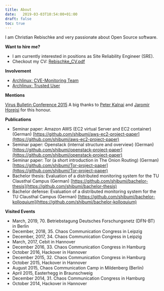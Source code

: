 ```yaml
---
title: About
date:   2019-03-03T10:54:00+01:00
draft: false
toc: true
---
```


I am Christian Rebischke and very passionate about Open Source software.

**Want to hire me?**

* I am currently interested in positions as Site Reliability Engineer (SRE).
* Checkout my CV: [Rebischke_CV.pdf](/storage/Rebischke_CV.pdf)

**Involvement**

* [Archlinux: CVE-Monitoring Team](https://www.archlinux.org/people/support-staff/)
* [Archlinux: Trusted User](https://www.archlinux.org/people/trusted-users/)

**Mentions**

[Virus Bulletin Conference 2015](https://www.virusbtn.com/pdf/conference_slides/2015/KalnaiHorejsi-VB2015.pdf)
A big thanks to [Peter Kalnai](https://twitter.com/pkalnai) and [Jaromir Horejsi](https://twitter.com/JaromirHorejsi) for this honour.

**Publications**

* Seminar paper: Amazon AWS (EC2 virtual Server and EC2 container) (German) [https://github.com/shibumi/aws-ec2-project-paper](https://github.com/shibumi/aws-ec2-project-paper)
* Seminar paper: Openstack (internal structure and overview) (German) [https://github.com/shibumi/openstack-project-paper](https://github.com/shibumi/openstack-project-paper)
* Seminar paper: Tor (a short introduction in The Onion Routing) (German) [https://github.com/shibumi/Tor-project-paper](https://github.com/shibumi/Tor-project-paper)
* Bachelor thesis: Evaluation of a distributed monitoring system for the TU Clausthal Campus (German) [https://github.com/shibumi/bachelor-thesis](https://github.com/shibumi/bachelor-thesis)
* Bachelor defense: Evaluation of a distributed monitoring system for the TU Clausthal Campus (German) [https://github.com/shibumi/bachelor-kolloquium](https://github.com/shibumi/bachelor-kolloquium)



**Visited Events**

* March, 2019, 70. Betriebstagung Deutsches Forschungsnetz (DFN-BT) in Berlin
* December, 2018, 35. Chaos Communication Congress in Leipzig
* December, 2017, 34. Chaos Communication Congress in Leipzig
* March, 2017, Cebit in Hannover
* December 2016, 33. Chaos Communication Congress in Hamburg
* October 2016, Hackover in Hannover
* December 2015, 32. Chaos Communication Congress in Hamburg
* October 2015, Hackover in Hannover
* August 2015, Chaos Communication Camp in Mildenberg (Berlin)
* April 2015, Easterhegg in Braunschweig
* December 2014, 31. Chaos Communication Congress in Hamburg
* October 2014, Hackover in Hannover

